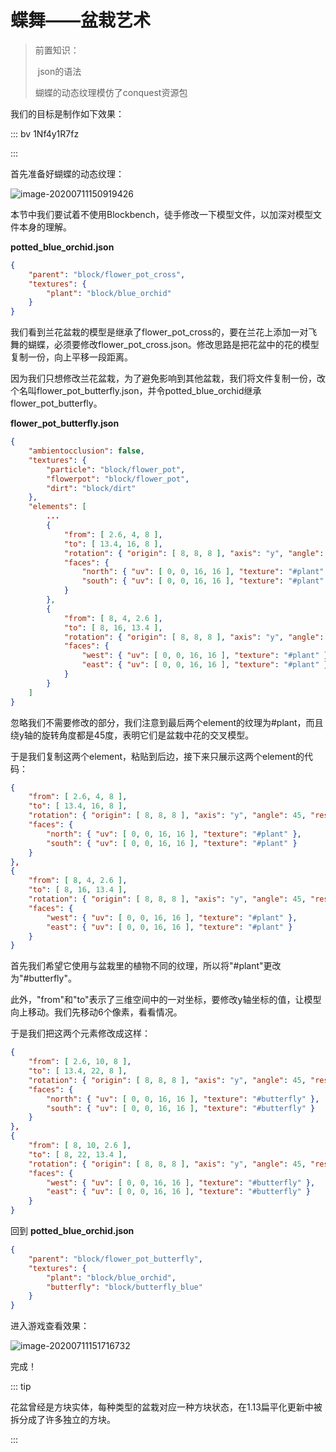 # 蝶舞——盆栽艺术

> 前置知识：
>
> ​	json的语法
>
> 蝴蝶的动态纹理模仿了conquest资源包

我们的目标是制作如下效果：

::: bv 1Nf4y1R7fz

:::

首先准备好蝴蝶的动态纹理：

![image-20200711150919426](https://i.loli.net/2020/07/27/QLBfEzKYCu6tJ8R.png)

本节中我们要试着不使用Blockbench，徒手修改一下模型文件，以加深对模型文件本身的理解。

**potted_blue_orchid.json**

```json
{
    "parent": "block/flower_pot_cross",
    "textures": {
        "plant": "block/blue_orchid"
    }
}
```

我们看到兰花盆栽的模型是继承了flower_pot_cross的，要在兰花上添加一对飞舞的蝴蝶，必须要修改flower_pot_cross.json。修改思路是把花盆中的花的模型复制一份，向上平移一段距离。

因为我们只想修改兰花盆栽，为了避免影响到其他盆栽，我们将文件复制一份，改个名叫flower_pot_butterfly.json，并令potted_blue_orchid继承flower_pot_butterfly。

**flower_pot_butterfly.json**

```json
{
    "ambientocclusion": false,
    "textures": {
        "particle": "block/flower_pot",
        "flowerpot": "block/flower_pot",
        "dirt": "block/dirt"
    },
    "elements": [
        ...
        {   
            "from": [ 2.6, 4, 8 ],
            "to": [ 13.4, 16, 8 ],
            "rotation": { "origin": [ 8, 8, 8 ], "axis": "y", "angle": 45, "rescale": true },
            "faces": {
                "north": { "uv": [ 0, 0, 16, 16 ], "texture": "#plant" },
                "south": { "uv": [ 0, 0, 16, 16 ], "texture": "#plant" }
            }
        },
        {   
            "from": [ 8, 4, 2.6 ],
            "to": [ 8, 16, 13.4 ],
            "rotation": { "origin": [ 8, 8, 8 ], "axis": "y", "angle": 45, "rescale": true },
            "faces": {
                "west": { "uv": [ 0, 0, 16, 16 ], "texture": "#plant" },
                "east": { "uv": [ 0, 0, 16, 16 ], "texture": "#plant" }
            }
        }
    ]
}
```

忽略我们不需要修改的部分，我们注意到最后两个element的纹理为#plant，而且绕y轴的旋转角度都是45度，表明它们是盆栽中花的交叉模型。

于是我们复制这两个element，粘贴到后边，接下来只展示这两个element的代码：

```json
{   
	"from": [ 2.6, 4, 8 ],
	"to": [ 13.4, 16, 8 ],
	"rotation": { "origin": [ 8, 8, 8 ], "axis": "y", "angle": 45, "rescale": true },
	"faces": {
		"north": { "uv": [ 0, 0, 16, 16 ], "texture": "#plant" },
		"south": { "uv": [ 0, 0, 16, 16 ], "texture": "#plant" }
	}
},
{   
	"from": [ 8, 4, 2.6 ],
	"to": [ 8, 16, 13.4 ],
	"rotation": { "origin": [ 8, 8, 8 ], "axis": "y", "angle": 45, "rescale": true },
	"faces": {
		"west": { "uv": [ 0, 0, 16, 16 ], "texture": "#plant" },
		"east": { "uv": [ 0, 0, 16, 16 ], "texture": "#plant" }
	}
}
```

首先我们希望它使用与盆栽里的植物不同的纹理，所以将"#plant"更改为"#butterfly"。

此外，"from"和"to"表示了三维空间中的一对坐标，要修改y轴坐标的值，让模型向上移动。我们先移动6个像素，看看情况。

于是我们把这两个元素修改成这样：

```json
{   
	"from": [ 2.6, 10, 8 ],
	"to": [ 13.4, 22, 8 ],
	"rotation": { "origin": [ 8, 8, 8 ], "axis": "y", "angle": 45, "rescale": true },
	"faces": {
		"north": { "uv": [ 0, 0, 16, 16 ], "texture": "#butterfly" },
		"south": { "uv": [ 0, 0, 16, 16 ], "texture": "#butterfly" }
	}
},
{   
	"from": [ 8, 10, 2.6 ],
	"to": [ 8, 22, 13.4 ],
	"rotation": { "origin": [ 8, 8, 8 ], "axis": "y", "angle": 45, "rescale": true },
	"faces": {
		"west": { "uv": [ 0, 0, 16, 16 ], "texture": "#butterfly" },
		"east": { "uv": [ 0, 0, 16, 16 ], "texture": "#butterfly" }
	}
}
```

回到 **potted_blue_orchid.json**

```json
{
    "parent": "block/flower_pot_butterfly",
    "textures": {
        "plant": "block/blue_orchid",
		"butterfly": "block/butterfly_blue"
    }
}
```

进入游戏查看效果：

![image-20200711151716732](https://i.loli.net/2020/07/27/1CfXHK58IY3nEkG.png)

完成！

::: tip

花盆曾经是方块实体，每种类型的盆栽对应一种方块状态，在1.13扁平化更新中被拆分成了许多独立的方块。

:::
